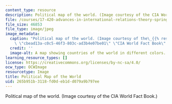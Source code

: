 ```yaml
---
content_type: resource
description: Political map of the world. (Image courtesy of the CIA World Fact Book.)
file: /courses/17-420-advances-in-international-relations-theory-spring-2003/265b951b3118fd0deb1dd079a9b797ee_17-420s03.jpg
file_size: 46853
file_type: image/jpeg
image_metadata:
  caption: "Political map of the world. (Image courtesy of the\_{{% resource_link\
    \ \"cbead13a-c0c5-46f3-803c-ad3b4e07be01\" \"CIA World Fact Book\" %}}.)"
  credit: ''
  image-alt: A map showing countries of the world in different colors.
learning_resource_types: []
license: https://creativecommons.org/licenses/by-nc-sa/4.0/
ocw_type: OCWImage
resourcetype: Image
title: Political Map of the World
uid: 265b951b-3118-fd0d-eb1d-d079a9b797ee
---
```

Political map of the world. (Image courtesy of the CIA World Fact Book.)